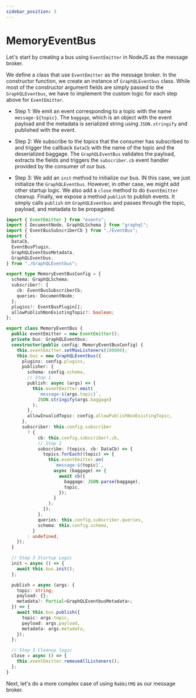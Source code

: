 ```yaml
---
sidebar_position: 3
---
```


# MemoryEventBus

Let's start by creating a bus using `EventEmitter` in NodeJS as the message broker.

We define a class that use `EventEmitter` as the message broker. In the constructor function, we create an instance of `GraphQLEventbus` class. While most of the constructor argument fields are simply passed to the `GraphQLEventbus`, we have to implement the custom logic for each step above for `EventEmitter`.

- Step 1: We emit an event corresponding to a topic with the name `message-${topic}`. The `baggage`, which is an object with the event payload and the metadata is serialized string using `JSON.stringify` and published with the event.

- Step 2: We subscribe to the topics that the consumer has subscribed to and trigger the callback `DataCb` with the name of the topic and the deserialized baggage. The `GraphQLEventBus` validates the payload, extracts the fields and triggers the `subscriber.cb` event handler provided by the consumer of our bus.

- Step 3: We add an `init` method to initialize our bus. IN this case, we just initialize the `GraphQLEventbus`. However, in other case, we might add other startup logic. We also add a `close` method to do `EventEmitter` cleanup. Finally, we expose a method `publish` to publish events. It simply calls `publish` on `GraphQLEventbus` and passes through the topic, payload, and metadata to be propagated.

```typescript
import { EventEmitter } from "events";
import { DocumentNode, GraphQLSchema } from "graphql";
import { EventBusSubscriberCb } from "./EventBus";
import {
  DataCb,
  EventBusPlugin,
  GraphQLEventbusMetadata,
  GraphQLEventbus,
} from "./GraphQLEventbus";

export type MemoryEventBusConfig = {
  schema: GraphQLSchema;
  subscriber?: {
    cb: EventBusSubscriberCb;
    queries: DocumentNode;
  };
  plugins?: EventBusPlugin[];
  allowPublishNonExistingTopic?: boolean;
};

export class MemoryEventBus {
  public eventEmitter = new EventEmitter();
  private bus: GraphQLEventbus;
  constructor(public config: MemoryEventBusConfig) {
    this.eventEmitter.setMaxListeners(100000);
    this.bus = new GraphQLEventbus({
      plugins: config.plugins,
      publisher: {
        schema: config.schema,
        // Step 1
        publish: async (args) => {
          this.eventEmitter.emit(
            `message-${args.topic}`,
            JSON.stringify(args.baggage)
          );
        },
        allowInvalidTopic: config.allowPublishNonExistingTopic,
      },
      subscriber: this.config.subscriber
        ? {
            cb: this.config.subscriber!.cb,
            // Step 2
            subscribe: (topics, cb: DataCb) => {
              topics.forEach((topic) => {
                this.eventEmitter.on(
                  `message-${topic}`,
                  async (baggage) => {
                    await cb({
                      baggage: JSON.parse(baggage),
                      topic,
                    });
                  }
                );
              });
            },
            queries: this.config.subscriber.queries,
            schema: this.config.schema,
          }
        : undefined,
    });
  }

  // Step 3 Startup Logic
  init = async () => {
    await this.bus.init();
  };

  publish = async (args: {
    topic: string;
    payload: {};
    metadata?: Partial<GraphQLEventbusMetadata>;
  }) => {
    await this.bus.publish({
      topic: args.topic,
      payload: args.payload,
      metadata: args.metadata,
    });
  };

  // Step 3 Cleanup logic
  close = async () => {
    this.eventEmitter.removeAllListeners();
  };
}
```

Next, let's do a more complex case of using `RabbitMQ` as our message broker.

